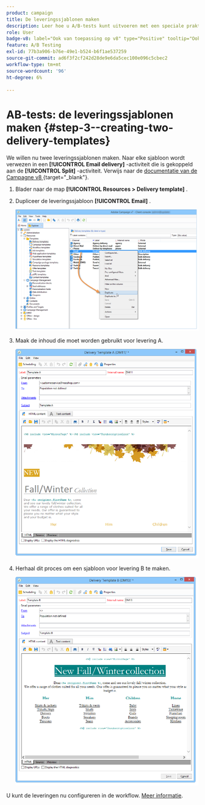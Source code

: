 ```yaml
---
product: campaign
title: De leveringssjablonen maken
description: Leer hoe u A/B-tests kunt uitvoeren met een speciale praktijkcase
role: User
badge-v8: label="Ook van toepassing op v8" type="Positive" tooltip="Ook van toepassing op campagne v8"
feature: A/B Testing
exl-id: 77b3a906-b76e-49e1-b524-b6f1ae537259
source-git-commit: ad6f3f2cf242d28de9e6da5cec100e096c5cbec2
workflow-type: tm+mt
source-wordcount: '96'
ht-degree: 6%

---
```


# AB-tests: de leveringssjablonen maken {#step-3--creating-two-delivery-templates}

We willen nu twee leveringssjablonen maken. Naar elke sjabloon wordt verwezen in een **[!UICONTROL Email delivery]** -activiteit die is gekoppeld aan de **[!UICONTROL Split]** -activiteit. Verwijs naar de [&#x200B; documentatie van de Campagne v8 &#x200B;](https://experienceleague.adobe.com/docs/campaign/campaign-v8/send/create-templates.html?lang=nl-NL){target="_blank"}.

1. Blader naar de map **[!UICONTROL Resources > Delivery template]** .
1. Dupliceer de leveringssjabloon **[!UICONTROL Email]** .

   ![](assets/use_case_abtesting_deliverymodel_001.png)

1. Maak de inhoud die moet worden gebruikt voor levering A.

   ![](assets/use_case_abtesting_deliverymodel_002.png)

1. Herhaal dit proces om een sjabloon voor levering B te maken.

   ![](assets/use_case_abtesting_deliverymodel_003.png)

U kunt de leveringen nu configureren in de workflow. [Meer informatie](a-b-testing-uc-configuring-deliveries.md).

